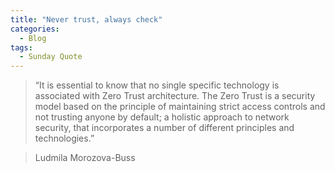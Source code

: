 ```yaml
---
title: "Never trust, always check"
categories:
  - Blog
tags:
  - Sunday Quote
---
```


> “It is essential to know that no single specific technology is associated with Zero Trust architecture. The Zero Trust is a security model based on the principle of maintaining strict access controls and not trusting anyone by default; a holistic approach to network security, that incorporates a number of different principles and technologies.”

> Ludmila Morozova-Buss 
